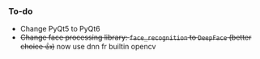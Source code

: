 ### To-do
- Change PyQt5 to PyQt6
- ~~Change face processing library: `face_recognition` to `DeepFace` (better choice 👍)~~
now use dnn fr builtin opencv
